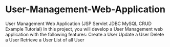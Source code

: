 # User-Management-Web-Application
User Management Web Application (JSP Servlet JDBC MySQL CRUD Example Tutorial)
In this project, you will develop a User Management web application with the following features:
Create a User
Update a User
Delete a User
Retrieve a User
List of all User
